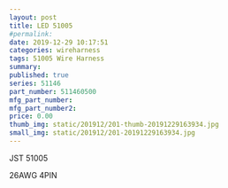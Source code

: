 ```yaml
---
layout: post
title: LED 51005
#permalink: 
date: 2019-12-29 10:17:51
categories: wireharness
tags: 51005 Wire Harness
summary: 
published: true 
series: 51146
part_number: 511460500
mfg_part_number: 
mfg_part_number2: 
price: 0.00
thumb_img: static/201912/201-thumb-20191229163934.jpg
small_img: static/201912/201-20191229163934.jpg
---
```



<p>
	JST 51005
</p>
<p>
	26AWG 4PIN
</p>